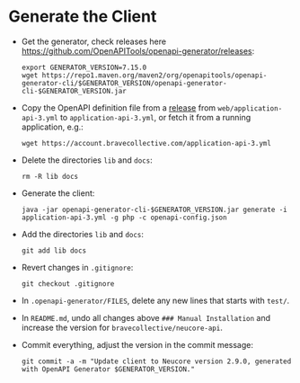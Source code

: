 # Generate the Client

- Get the generator, check releases here https://github.com/OpenAPITools/openapi-generator/releases:
  ```shell
  export GENERATOR_VERSION=7.15.0
  wget https://repo1.maven.org/maven2/org/openapitools/openapi-generator-cli/$GENERATOR_VERSION/openapi-generator-cli-$GENERATOR_VERSION.jar
  ```

- Copy the OpenAPI definition file from a [release](https://github.com/tkhamez/neucore/releases) from
  `web/application-api-3.yml` to `application-api-3.yml`, or fetch it from a running application, e.g.:
  ```shell
  wget https://account.bravecollective.com/application-api-3.yml
  ```

- Delete the directories `lib` and `docs`:
  ```shell
  rm -R lib docs
  ```

- Generate the client:
  ```shell
  java -jar openapi-generator-cli-$GENERATOR_VERSION.jar generate -i application-api-3.yml -g php -c openapi-config.json
  ```

- Add the directories `lib` and `docs`:
  ```shell
  git add lib docs
  ```

- Revert changes in `.gitignore`:
  ```shell
  git checkout .gitignore
  ```

- In `.openapi-generator/FILES`, delete any new lines that starts with `test/`.

- In `README.md`, undo all changes above `### Manual Installation` and increase the version for
  `bravecollective/neucore-api`.

- Commit everything, adjust the version in the commit message:
  ```shell
  git commit -a -m "Update client to Neucore version 2.9.0, generated with OpenAPI Generator $GENERATOR_VERSION."
  ```
